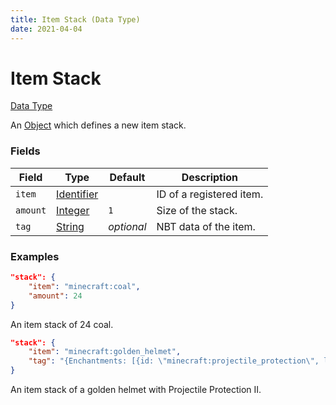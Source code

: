 ```yaml
---
title: Item Stack (Data Type)
date: 2021-04-04
---
```


# Item Stack

[Data Type](../data_types.md)

An [Object](object.md) which defines a new item stack.

### Fields

| Field    | Type                        | Default    | Description              |
| -------- | --------------------------- | ---------- | ------------------------ |
| `item`   | [Identifier](identifier.md) |            | ID of a registered item. |
| `amount` | [Integer](integer.md)       | `1`        | Size of the stack.       |
| `tag`    | [String](string.md)         | _optional_ | NBT data of the item.    |

### Examples

```json
"stack": {
    "item": "minecraft:coal",
    "amount": 24
}
```

An item stack of 24 coal.
<br>

```json
"stack": {
    "item": "minecraft:golden_helmet",
    "tag": "{Enchantments: [{id: \"minecraft:projectile_protection\", lvl: 2s}]}"
}
```

An item stack of a golden helmet with Projectile Protection II.
